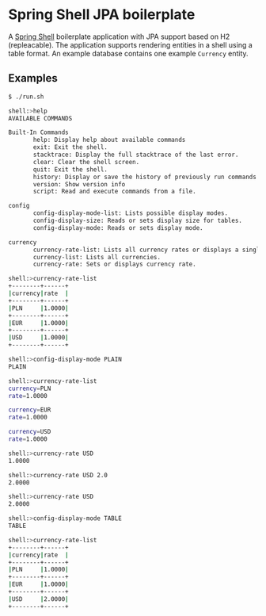 # Spring Shell JPA boilerplate

A [Spring Shell](https://spring.io/projects/spring-shell) boilerplate application with JPA support based on H2 (repleacable). The application supports rendering entities in a shell using a table format. An example database contains one example `Currency` entity. 

## Examples

```bash
$ ./run.sh

shell:>help
AVAILABLE COMMANDS

Built-In Commands
       help: Display help about available commands
       exit: Exit the shell.
       stacktrace: Display the full stacktrace of the last error.
       clear: Clear the shell screen.
       quit: Exit the shell.
       history: Display or save the history of previously run commands
       version: Show version info
       script: Read and execute commands from a file.

config
       config-display-mode-list: Lists possible display modes.
       config-display-size: Reads or sets display size for tables.
       config-display-mode: Reads or sets display mode.

currency
       currency-rate-list: Lists all currency rates or displays a single currency rate.
       currency-list: Lists all currencies.
       currency-rate: Sets or displays currency rate.

shell:>currency-rate-list
+--------+------+
|currency|rate  |
+--------+------+
|PLN     |1.0000|
+--------+------+
|EUR     |1.0000|
+--------+------+
|USD     |1.0000|
+--------+------+

shell:>config-display-mode PLAIN
PLAIN

shell:>currency-rate-list
currency=PLN
rate=1.0000

currency=EUR
rate=1.0000

currency=USD
rate=1.0000

shell:>currency-rate USD
1.0000

shell:>currency-rate USD 2.0
2.0000

shell:>currency-rate USD 
2.0000

shell:>config-display-mode TABLE
TABLE

shell:>currency-rate-list 
+--------+------+
|currency|rate  |
+--------+------+
|PLN     |1.0000|
+--------+------+
|EUR     |1.0000|
+--------+------+
|USD     |2.0000|
+--------+------+
```
